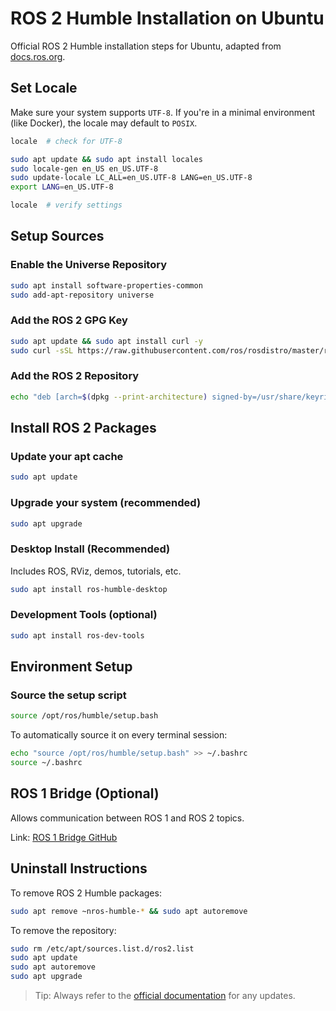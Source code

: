 # ROS 2 Humble Installation on Ubuntu

Official ROS 2 Humble installation steps for Ubuntu, adapted from [docs.ros.org](https://docs.ros.org/en/humble/Installation/Ubuntu-Install-Debs.html#setup-sources).



## Set Locale

Make sure your system supports `UTF-8`. If you're in a minimal environment (like Docker), the locale may default to `POSIX`.

```bash
locale  # check for UTF-8

sudo apt update && sudo apt install locales
sudo locale-gen en_US en_US.UTF-8
sudo update-locale LC_ALL=en_US.UTF-8 LANG=en_US.UTF-8
export LANG=en_US.UTF-8

locale  # verify settings
```



## Setup Sources

### Enable the Universe Repository

```bash
sudo apt install software-properties-common
sudo add-apt-repository universe
```

### Add the ROS 2 GPG Key

```bash
sudo apt update && sudo apt install curl -y
sudo curl -sSL https://raw.githubusercontent.com/ros/rosdistro/master/ros.key -o /usr/share/keyrings/ros-archive-keyring.gpg
```

### Add the ROS 2 Repository

```bash
echo "deb [arch=$(dpkg --print-architecture) signed-by=/usr/share/keyrings/ros-archive-keyring.gpg] http://packages.ros.org/ros2/ubuntu $(. /etc/os-release && echo $UBUNTU_CODENAME) main" | sudo tee /etc/apt/sources.list.d/ros2.list > /dev/null
```



## Install ROS 2 Packages

### Update your apt cache

```bash
sudo apt update
```

### Upgrade your system (recommended)

```bash
sudo apt upgrade
```

### Desktop Install (Recommended)

Includes ROS, RViz, demos, tutorials, etc.

```bash
sudo apt install ros-humble-desktop
```

### Development Tools (optional)

```bash
sudo apt install ros-dev-tools
```



## Environment Setup

### Source the setup script

```bash
source /opt/ros/humble/setup.bash
```

To automatically source it on every terminal session:

```bash
echo "source /opt/ros/humble/setup.bash" >> ~/.bashrc
source ~/.bashrc
```



## ROS 1 Bridge (Optional)

Allows communication between ROS 1 and ROS 2 topics.

Link: [ROS 1 Bridge GitHub](https://github.com/ros2/ros1_bridge/blob/master/README.md)



## Uninstall Instructions

To remove ROS 2 Humble packages:

```bash
sudo apt remove ~nros-humble-* && sudo apt autoremove
```

To remove the repository:

```bash
sudo rm /etc/apt/sources.list.d/ros2.list
sudo apt update
sudo apt autoremove
sudo apt upgrade
```



> Tip: Always refer to the [official documentation](https://docs.ros.org/en/humble/Installation/Ubuntu-Install-Debs.html) for any updates.
